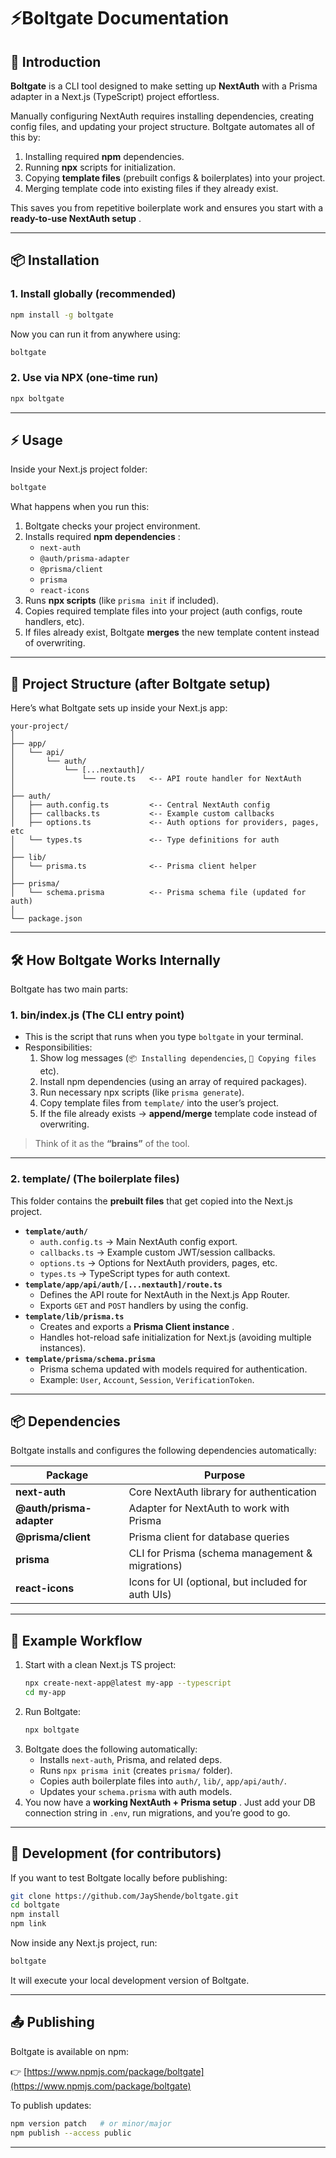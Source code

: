 # ⚡Boltgate Documentation

## 🚀 Introduction

**Boltgate** is a CLI tool designed to make setting up **NextAuth** with a Prisma adapter in a Next.js (TypeScript) project effortless.

Manually configuring NextAuth requires installing dependencies, creating config files, and updating your project structure. Boltgate automates all of this by:

1. Installing required **npm** dependencies.
2. Running **npx** scripts for initialization.
3. Copying **template files** (prebuilt configs & boilerplates) into your project.
4. Merging template code into existing files if they already exist.

This saves you from repetitive boilerplate work and ensures you start with a **ready-to-use NextAuth setup** .

---

## 📦 Installation

### 1. Install globally (recommended)

```bash
npm install -g boltgate
```

Now you can run it from anywhere using:

```bash
boltgate
```

### 2. Use via NPX (one-time run)

```bash
npx boltgate
```

---

## ⚡ Usage

Inside your Next.js project folder:

```bash
boltgate
```

What happens when you run this:

1. Boltgate checks your project environment.
2. Installs required **npm dependencies** :
   - `next-auth`
   - `@auth/prisma-adapter`
   - `@prisma/client`
   - `prisma`
   - `react-icons`
3. Runs **npx scripts** (like `prisma init` if included).
4. Copies required template files into your project (auth configs, route handlers, etc).
5. If files already exist, Boltgate **merges** the new template content instead of overwriting.

---

## 📂 Project Structure (after Boltgate setup)

Here’s what Boltgate sets up inside your Next.js app:

```
your-project/
│
├── app/
│   └── api/
│       └── auth/
│           └── [...nextauth]/
│               └── route.ts   <-- API route handler for NextAuth
│
├── auth/
│   ├── auth.config.ts         <-- Central NextAuth config
│   ├── callbacks.ts           <-- Example custom callbacks
│   ├── options.ts             <-- Auth options for providers, pages, etc
│   └── types.ts               <-- Type definitions for auth
│
├── lib/
│   └── prisma.ts              <-- Prisma client helper
│
├── prisma/
│   └── schema.prisma          <-- Prisma schema file (updated for auth)
│
└── package.json
```

---

## 🛠 How Boltgate Works Internally

Boltgate has two main parts:

### 1. **bin/index.js** (The CLI entry point)

- This is the script that runs when you type `boltgate` in your terminal.
- Responsibilities:
  1. Show log messages (`📦 Installing dependencies`, `📁 Copying files` etc).
  2. Install npm dependencies (using an array of required packages).
  3. Run necessary npx scripts (like `prisma generate`).
  4. Copy template files from `template/` into the user’s project.
  5. If the file already exists → **append/merge** template code instead of overwriting.

> Think of it as the **“brains”** of the tool.

---

### 2. **template/** (The boilerplate files)

This folder contains the **prebuilt files** that get copied into the Next.js project.

- **`template/auth/`**
  - `auth.config.ts` → Main NextAuth config export.
  - `callbacks.ts` → Example custom JWT/session callbacks.
  - `options.ts` → Options for NextAuth providers, pages, etc.
  - `types.ts` → TypeScript types for auth context.
- **`template/app/api/auth/[...nextauth]/route.ts`**
  - Defines the API route for NextAuth in the Next.js App Router.
  - Exports `GET` and `POST` handlers by using the config.
- **`template/lib/prisma.ts`**
  - Creates and exports a **Prisma Client instance** .
  - Handles hot-reload safe initialization for Next.js (avoiding multiple instances).
- **`template/prisma/schema.prisma`**
  - Prisma schema updated with models required for authentication.
  - Example: `User`, `Account`, `Session`, `VerificationToken`.

---

## 📦 Dependencies

Boltgate installs and configures the following dependencies automatically:

| Package                  | Purpose                                            |
| ------------------------ | -------------------------------------------------- |
| **next-auth**            | Core NextAuth library for authentication           |
| **@auth/prisma-adapter** | Adapter for NextAuth to work with Prisma           |
| **@prisma/client**       | Prisma client for database queries                 |
| **prisma**               | CLI for Prisma (schema management & migrations)    |
| **react-icons**          | Icons for UI (optional, but included for auth UIs) |

---

## 📖 Example Workflow

1. Start with a clean Next.js TS project:
   ```bash
   npx create-next-app@latest my-app --typescript
   cd my-app
   ```
2. Run Boltgate:
   ```bash
   npx boltgate
   ```
3. Boltgate does the following automatically:
   - Installs `next-auth`, Prisma, and related deps.
   - Runs `npx prisma init` (creates `prisma/` folder).
   - Copies auth boilerplate files into `auth/`, `lib/`, `app/api/auth/`.
   - Updates your `schema.prisma` with auth models.
4. You now have a **working NextAuth + Prisma setup** . Just add your DB connection string in `.env`, run migrations, and you’re good to go.

---

## 🔑 Development (for contributors)

If you want to test Boltgate locally before publishing:

```bash
git clone https://github.com/JayShende/boltgate.git
cd boltgate
npm install
npm link
```

Now inside any Next.js project, run:

```bash
boltgate
```

It will execute your local development version of Boltgate.

---

## 📤 Publishing

Boltgate is available on npm:

👉 [https://www.npmjs.com/package/boltgate](https://www.npmjs.com/package/boltgate)

To publish updates:

```bash
npm version patch   # or minor/major
npm publish --access public
```

---
